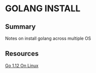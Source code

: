 # GOLANG INSTALL

## Summary

Notes on install golang across multiple OS

## Resources

[Go 1.12 On Linux](https://tecadmin.net/install-go-on-centos/)
